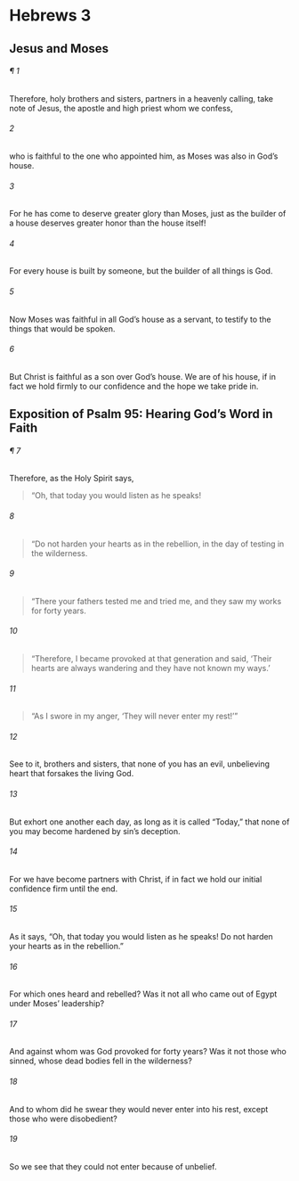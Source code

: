 # Hebrews 3
## Jesus and Moses
###### ¶ 1
Therefore, holy brothers and sisters, partners in a heavenly calling, take note of Jesus, the apostle and high priest whom we confess,
###### 2
who is faithful to the one who appointed him, as Moses was also in God’s house.
###### 3
For he has come to deserve greater glory than Moses, just as the builder of a house deserves greater honor than the house itself!
###### 4
For every house is built by someone, but the builder of all things is God.
###### 5
Now Moses was faithful in all God’s house as a servant, to testify to the things that would be spoken.
###### 6
But Christ is faithful as a son over God’s house. We are of his house, if in fact we hold firmly to our confidence and the hope we take pride in.
## Exposition of Psalm 95: Hearing God’s Word in Faith
###### ¶ 7
Therefore, as the Holy Spirit says,
> “Oh, that today you would listen as he speaks!
###### 8
> “Do not harden your hearts as in the rebellion, in the day of testing in the wilderness.
###### 9
> “There your fathers tested me and tried me, and they saw my works for forty years.
###### 10
> “Therefore, I became provoked at that generation and said, ‘Their hearts are always wandering and they have not known my ways.’
###### 11
> “As I swore in my anger, ‘They will never enter my rest!’”
###### 12
See to it, brothers and sisters, that none of you has an evil, unbelieving heart that forsakes the living God.
###### 13
But exhort one another each day, as long as it is called “Today,” that none of you may become hardened by sin’s deception.
###### 14
For we have become partners with Christ, if in fact we hold our initial confidence firm until the end.
###### 15
As it says, “Oh, that today you would listen as he speaks! Do not harden your hearts as in the rebellion.”
###### 16
For which ones heard and rebelled? Was it not all who came out of Egypt under Moses’ leadership?
###### 17
And against whom was God provoked for forty years? Was it not those who sinned, whose dead bodies fell in the wilderness?
###### 18
And to whom did he swear they would never enter into his rest, except those who were disobedient?
###### 19
So we see that they could not enter because of unbelief.
